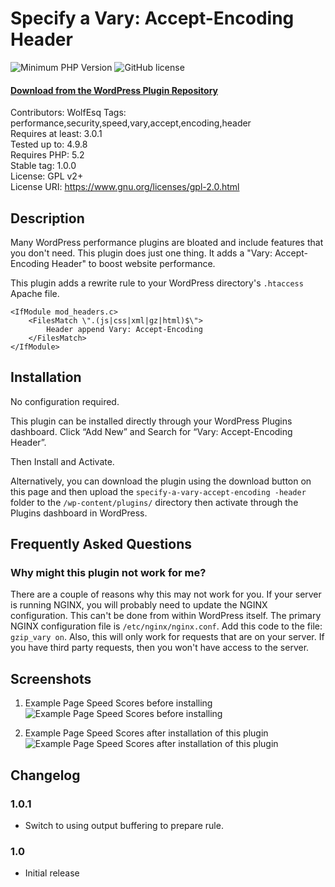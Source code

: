 # Specify a Vary: Accept-Encoding Header

![Minimum PHP Version](https://img.shields.io/badge/php-%3E%3D%205.2-8892BF.svg)
![GitHub license](https://img.shields.io/badge/license-GPL_2-blue.svg)

#### [Download from the WordPress Plugin Repository](https://wordpress.org/plugins/specify-a-vary-accept-encoding-header/)

Contributors: WolfEsq
Tags: performance,security,speed,vary,accept,encoding,header  
Requires at least: 3.0.1  
Tested up to: 4.9.8  
Requires PHP: 5.2  
Stable tag: 1.0.0  
License: GPL v2+  
License URI: https://www.gnu.org/licenses/gpl-2.0.html  

## Description
Many WordPress performance plugins are bloated and include features that you don't need. This plugin does just one thing. It adds a "Vary: Accept-Encoding Header" to boost website performance.

This plugin adds a rewrite rule to your WordPress directory's `.htaccess` Apache file.

```
<IfModule mod_headers.c>
    <FilesMatch \".(js|css|xml|gz|html)$\">
        Header append Vary: Accept-Encoding
    </FilesMatch>
</IfModule>
```

## Installation
No configuration required.

This plugin can be installed directly through your WordPress Plugins dashboard.
Click “Add New” and Search for “Vary: Accept-Encoding Header”. 

Then Install and Activate.

Alternatively, you can download the plugin using the download button on this page and then upload the `specify-a-vary-accept-encoding -header` folder to the `/wp-content/plugins/` directory then activate through the Plugins dashboard in WordPress.

## Frequently Asked Questions
### Why might this plugin not work for me?
There are a couple of reasons why this may not work for you.
If your server is running NGINX, you will probably need to update the NGINX  configuration. This can't be done from within WordPress itself. The primary NGINX configuration file is `/etc/nginx/nginx.conf`. Add this code to the file: `gzip_vary on`.
Also, this will only work for requests that are on your server. If you have third party requests, then you won't have access to the server.

## Screenshots

1. Example Page Speed Scores before installing
![Example Page Speed Scores before installing](https://ps.w.org/specify-a-vary-accept-encoding-header/assets/screenshot-1.png?rev=1857583)

2. Example Page Speed Scores after installation of this plugin
![Example Page Speed Scores after installation of this plugin](https://ps.w.org/specify-a-vary-accept-encoding-header/assets/screenshot-2.png?rev=1857583)

## Changelog ##
### 1.0.1 ###
* Switch to using output buffering to prepare rule.

### 1.0 ###
* Initial release